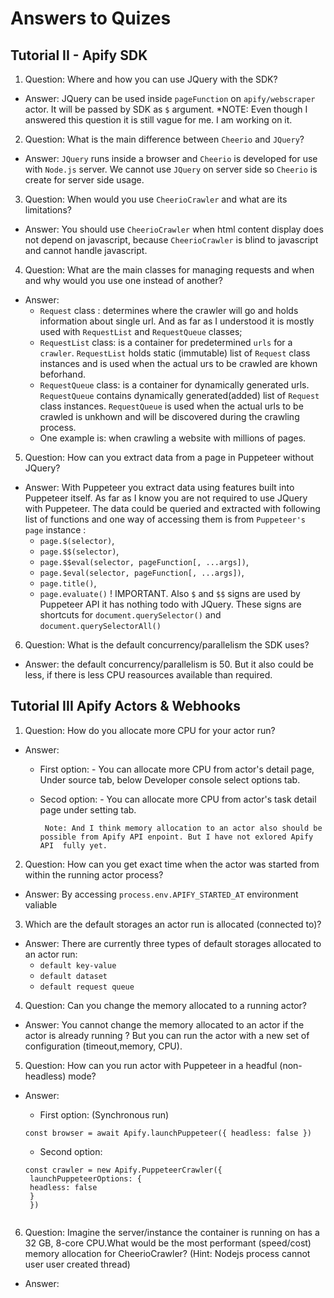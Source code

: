 # Answers to Quizes

## Tutorial II - Apify SDK

1. Question: Where and how you can use JQuery with the SDK?

- Answer: JQuery can be used inside `pageFunction` on `apify/webscraper` actor. It will be passed by SDK as `$` argument.
  \*NOTE: Even though I answered this question it is still vague for me. I am working on it.

2. Question: What is the main difference between `Cheerio` and `JQuery`?

- Answer: `JQuery` runs inside a browser and `Cheerio` is developed for use with `Node.js` server. We cannot use `JQuery` on server side so `Cheerio` is create for server side usage.

3. Question: When would you use `CheerioCrawler` and what are its limitations?

- Answer: You should use `CheerioCrawler` when html content display does not depend on javascript, because `CheerioCrawler` is blind to javascript and
  cannot handle javascript.

4. Question: What are the main classes for managing requests and when and why would you use one instead of another?

- Answer:
  - `Request` class : determines where the crawler will go and holds information about single url. And as far as I understood it is mostly used
    with `RequestList` and `RequestQueue` classes;
  - `RequestList` class: is a container for predetermined `urls` for a `crawler`. `RequestList` holds static (immutable) list of `Request` class instances
    and is used when the actual urs to be crawled are khown beforhand.
  - `RequestQueue` class: is a container for dynamically generated urls. `RequestQueue` contains dynamically generated(added) list of `Request` class instances. `RequestQueue` is used when the actual urls to be crawled is unkhown and will be discovered during the crawling process.
  - One example is: when crawling a website with millions of pages.

5. Question: How can you extract data from a page in Puppeteer without JQuery?

- Answer: With Puppeteer you extract data using features built into Puppeteer itself. As far as I know you are not required to use JQuery with Puppeteer. The data could be queried and extracted with following list of functions and one way of accessing them is
  from `Puppeteer's` `page` instance :
  - `page.$(selector)`,
  - `page.$$(selector)`,
  - `page.$$eval(selector, pageFunction[, ...args])`,
  - `page.$eval(selector, pageFunction[, ...args])`,
  - `page.title()`,
  - `page.evaluate()`
    ! IMPORTANT. Also `$` and `$$` signs are used by Puppeteer API it has nothing todo with JQuery. These signs are shortcuts for `document.querySelector()` and `document.querySelectorAll()`

6. Question: What is the default concurrency/parallelism the SDK uses?

- Answer: the default concurrency/parallelism is 50. But it also could be less, if there is less CPU reasources available than required.

## Tutorial III Apify Actors & Webhooks

1. Question: How do you allocate more CPU for your actor run?

- Answer:

  - First option: - You can allocate more CPU from actor's detail page, Under source tab, below Developer console select options tab.
  - Secod option: - You can allocate more CPU from actor's task detail page under setting tab.

         Note: And I think memory allocation to an actor also should be possible from Apify API enpoint. But I have not exlored Apify API  fully yet.

2. Question: How can you get exact time when the actor was started from within the running actor process?

- Answer: By accessing `process.env.APIFY_STARTED_AT` environment valiable

3. Which are the default storages an actor run is allocated (connected to)?

- Answer: There are currently three types of default storages allocated to an actor run:
  - `default key-value`
  - `default dataset`
  - `default request queue`

4. Question: Can you change the memory allocated to a running actor?

- Answer: You cannot change the memory allocated to an actor if the actor is already running ? But you can run the actor with a new set of configuration
  (timeout,memory, CPU).

5. Question: How can you run actor with Puppeteer in a headful (non-headless) mode?

- Answer:
  - First option:  (Synchronous run)
  ```
  const browser = await Apify.launchPuppeteer({ headless: false })

  ```
  - Second option:

   ``` 
   const crawler = new Apify.PuppeteerCrawler({ 
    launchPuppeteerOptions: {
    headless: false
    } 
    })
        
    ```

6. Question: Imagine the server/instance the container is running on has a 32 GB, 8-core CPU.What would be the most performant (speed/cost)
   memory allocation for CheerioCrawler? (Hint: Nodejs process cannot user user created thread)

- Answer:
